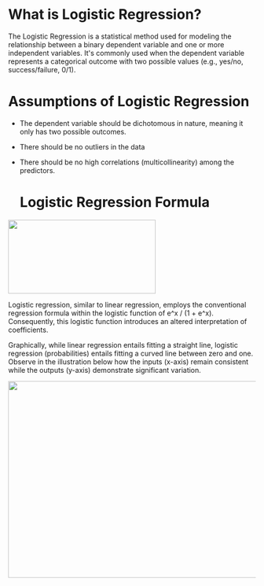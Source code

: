 # What is Logistic Regression?
The Logistic Regression is a statistical method used for modeling the relationship between a binary dependent variable and one or more independent variables. It's commonly used when the dependent variable represents a categorical outcome with two possible values (e.g., yes/no, success/failure, 0/1).

# Assumptions of Logistic Regression
* The dependent variable should be dichotomous in nature, meaning it only has two possible outcomes.
* There should be no outliers in the data
* There should be no high correlations (multicollinearity) among the predictors.

  # Logistic Regression Formula
  
<img src="https://www.learnbymarketing.com/wp-content/uploads/2017/09/logistic-reg-formula-e1504965903637.png" width="300" height="150">

Logistic regression, similar to linear regression, employs the conventional regression formula within the logistic function of e^x / (1 + e^x). Consequently, this logistic function introduces an altered interpretation of coefficients.

Graphically, while linear regression entails fitting a straight line, logistic regression (probabilities) entails fitting a curved line between zero and one. Observe in the illustration below how the inputs (x-axis) remain consistent while the outputs (y-axis) demonstrate significant variation.

<img src="https://www.learnbymarketing.com/wp-content/uploads/2017/09/logistic-reg-vs-linear.png" width="600" height="400">
